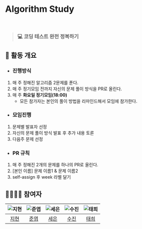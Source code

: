 # Algorithm Study 
<br>

> ### 💻 코딩 테스트 완전 정복하기

## 🔎 활동 개요
- ### 진행방식
1. 매 주 정해진 알고리즘 2문제를 푼다.
2. 매 주 정기모임 전까지 자신의 문제 풀이 방식을 PR로 올린다.
3. 매 주 **화요일 정기모임(18:00)**
    - 모든 참가자는 본인의 풀이 방법을 리마인드해서 모임에 참가한다.
  
- ### 모임진행
1. 문제별 발표자 선정
2. 자신의 문제 풀이 방식 발표 후 추가 내용 토론
3. 다음주 문제 선정

- ### PR 규칙
1. 매 주 정해진 2개의 문제를 하나의 PR로 올린다.
2. [본인 이름] 문제 이름1 & 문제 이름2
3. self-assign 후 week 라벨 달기

## 👩‍👩‍👦‍👦 참여자
<div align="center">

|     ![지현](https://avatars.githubusercontent.com/u/31675698?v=4)     | ![준엽](https://avatars.githubusercontent.com/u/53340295?v=4) |![세은](https://avatars.githubusercontent.com/u/48899016?v=4)|![수진](https://avatars.githubusercontent.com/u/77006790?v=4)|![태희](https://avatars.githubusercontent.com/u/118531617?v=4)|
|:---------------------------------------------------------------:|:-------------------------------------------------------:|:---:|:-----------------------------------------------------:|:------------------------------------------------------:
|                [지현](https://github.com/KimJyun)                 |         [준엽](https://github.com/JunYupK)          | [세은](https://github.com/ChoiSeEun)|           [수진](https://github.com/ss0510s)            |            [태희](https://github.com/nyanpasu-life)             | 

</div>

<br><br>

